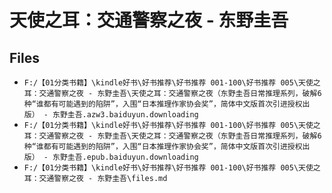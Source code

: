 # 天使之耳：交通警察之夜 - 东野圭吾

## Files

- `F:/【01分类书籍】\kindle好书\好书推荐\好书推荐 001-100\好书推荐 005\天使之耳：交通警察之夜 - 东野圭吾\天使之耳：交通警察之夜（东野圭吾日常推理系列，破解6种“谁都有可能遇到的陷阱”，入围“日本推理作家协会奖”，简体中文版首次引进授权出版） - 东野圭吾.azw3.baiduyun.downloading`
- `F:/【01分类书籍】\kindle好书\好书推荐\好书推荐 001-100\好书推荐 005\天使之耳：交通警察之夜 - 东野圭吾\天使之耳：交通警察之夜（东野圭吾日常推理系列，破解6种“谁都有可能遇到的陷阱”，入围“日本推理作家协会奖”，简体中文版首次引进授权出版） - 东野圭吾.epub.baiduyun.downloading`
- `F:/【01分类书籍】\kindle好书\好书推荐\好书推荐 001-100\好书推荐 005\天使之耳：交通警察之夜 - 东野圭吾\files.md`
